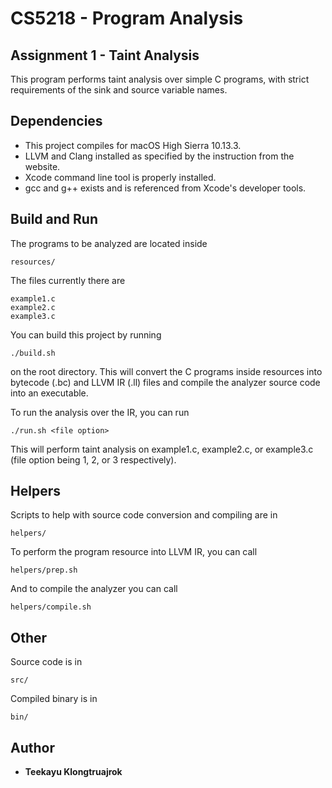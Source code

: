 # CS5218 - Program Analysis
## Assignment 1 - Taint Analysis

This program performs taint analysis over simple C programs, with strict requirements of the sink and source variable names.

## Dependencies

* This project compiles for macOS High Sierra 10.13.3.
* LLVM and Clang installed as specified by the instruction from the website.
* Xcode command line tool is properly installed.
* gcc and g++ exists and is referenced from Xcode's developer tools.

## Build and Run

The programs to be analyzed are located inside
```
resources/
```
The files currently there are

```
example1.c
example2.c
example3.c
```

You can build this project by running
```
./build.sh
```
on the root directory. This will convert the C programs inside resources into bytecode (.bc) and LLVM IR (.ll) files and compile the analyzer source code into an executable.

To run the analysis over the IR, you can run
```
./run.sh <file option>
```
This will perform taint analysis on example1.c, example2.c, or example3.c (file option being 1, 2, or 3 respectively).

## Helpers

Scripts to help with source code conversion and compiling are in
```
helpers/
```
To perform the program resource into LLVM IR, you can call
```
helpers/prep.sh
```
And to compile the analyzer you can call
```
helpers/compile.sh
```

## Other

Source code is in
```
src/
```

Compiled binary is in
```
bin/
```

## Author

* **Teekayu Klongtruajrok**
